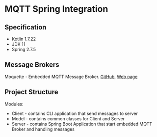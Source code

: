 # MQTT Spring Integration

## Specification

* Kotlin 1.7.22
* JDK 11
* Spring 2.7.5

## Message Brokers

Moquette - Embedded MQTT Message Broker. [GitHub](https://github.com/moquette-io/moquette), [Web page](https://mosquitto.org/)


## Project Structure

Modules:
* Client - contains CLI application that send messages to server
* Model - contains common classes for Client and Server
* Server - contains Spring Boot Application that start embedded MQTT Broker and handling messages
